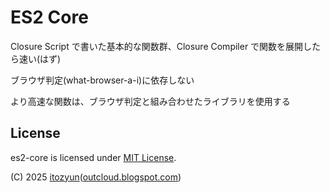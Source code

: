 # ES2 Core

Closure Script で書いた基本的な関数群、Closure Compiler で関数を展開したら速い(はず)

ブラウザ判定(what-browser-a-i)に依存しない

より高速な関数は、ブラウザ判定と組み合わせたライブラリを使用する

## License

es2-core is licensed under [MIT License](https://opensource.org/licenses/MIT).

(C) 2025 [itozyun](https://github.com/itozyun)([outcloud.blogspot.com](//outcloud.blogspot.com/))
